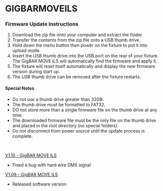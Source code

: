 # GIGBARMOVEILS

### Firmware Update Instructions
1. Download the zip file onto your computer and extract the folder.
2. Transfer the contents from the zip file onto a USB thumb drive.
3. Hold down the menu button then power on the fixture to put it into upload mode.
4. Insert the USB thumb drive into the USB port on the rear of your fixture. The GigBAR MOVE ILS will automatically find the firmware and apply it.
5. The fixture will reset itself automatically and display the new firmware version during start up.
6. The USB thumb drive can be removed after the fixture restarts.

#### Special Notes
* Do not use a thumb drive greater than 32GB.
* The thumb drive must be formatted to FAT32.
* DO not store more than a single firmware file on the thumb drive at any time.
* The downloaded firmware file must be the only file on the thumb drive and placed in the root directory (no special folders).
* Do not disconnect from power source until the update process is complete.

&nbsp;  

[V1.10 - GigBAR MOVE ILS](https://github.com/Chauvet-DJ/GIGBARMOVEILS/blob/0af8af216ddc914481e1e5c6cf24a79a3f13d874/firmware/V1.10_09-01-23.zip)
- Fixed a bug with hard wire DMX signal

[V1.09 - GigBAR MOVE ILS](https://github.com/Chauvet-DJ/GIGBARMOVEILS/blob/0af8af216ddc914481e1e5c6cf24a79a3f13d874/firmware/V1.09_05-26-23.zip)
- Released software version
